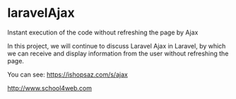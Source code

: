 # laravelAjax
 Instant execution of the code without refreshing the page by Ajax


In this project, we will continue to discuss Laravel Ajax in Laravel, 
by which we can receive and display information from the user without refreshing the page.

You can see:
https://ishopsaz.com/s/ajax

http://www.school4web.com
